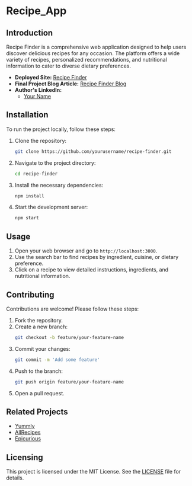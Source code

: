 # Recipe_App

## Introduction

Recipe Finder is a comprehensive web application designed to help users discover delicious recipes for any occasion. The platform offers a wide variety of recipes, personalized recommendations, and nutritional information to cater to diverse dietary preferences.

- **Deployed Site:** [Recipe Finder](https://recipes.niyai.tech)
- **Final Project Blog Article:** [Recipe Finder Blog](https://www.medium.com/recipefinder)
- **Author's LinkedIn:**
  - [Your Name](https://www.linkedin.com/in/yourname)

## Installation

To run the project locally, follow these steps:

1. Clone the repository:
    ```sh
    git clone https://github.com/yourusername/recipe-finder.git
    ```
2. Navigate to the project directory:
    ```sh
    cd recipe-finder
    ```
3. Install the necessary dependencies:
    ```sh
    npm install
    ```
4. Start the development server:
    ```sh
    npm start
    ```

## Usage

1. Open your web browser and go to `http://localhost:3000`.
2. Use the search bar to find recipes by ingredient, cuisine, or dietary preference.
3. Click on a recipe to view detailed instructions, ingredients, and nutritional information.

## Contributing

Contributions are welcome! Please follow these steps:

1. Fork the repository.
2. Create a new branch:
    ```sh
    git checkout -b feature/your-feature-name
    ```
3. Commit your changes:
    ```sh
    git commit -m 'Add some feature'
    ```
4. Push to the branch:
    ```sh
    git push origin feature/your-feature-name
    ```
5. Open a pull request.

## Related Projects

- [Yummly](https://www.yummly.com/)
- [AllRecipes](https://www.allrecipes.com/)
- [Epicurious](https://www.epicurious.com/)

## Licensing

This project is licensed under the MIT License. See the [LICENSE](LICENSE) file for details.
